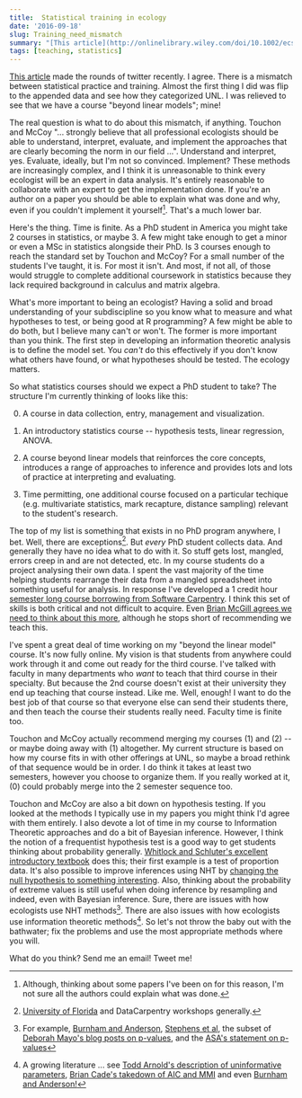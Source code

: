 ```yaml
--- 
title:  Statistical training in ecology
date: '2016-09-18'
slug: Training_need_mismatch
summary: "[This article](http://onlinelibrary.wiley.com/doi/10.1002/ecs2.1394/abstract) made the rounds of twitter recently. I agree. There is a mismatch between statistical practice and training. Almost the first thing I did was flip to the appended data and see how they categorized UNL. I was relieved to see that we have a course beyond linear models; mine!"
tags: [teaching, statistics] 
---
```


[This article](http://onlinelibrary.wiley.com/doi/10.1002/ecs2.1394/abstract) made the rounds of twitter recently. I agree. There is a mismatch between statistical practice and training. Almost the first thing I did was flip to the appended data and see how they categorized UNL. I was relieved to see that we have a course "beyond linear models"; mine! 

The real question is what to do about this mismatch, if anything. Touchon and McCoy "... strongly believe that all professional ecologists should be able to understand, interpret, evaluate, and implement the approaches that are clearly becoming the norm in our field ...". Understand and interpret, yes. Evaluate, ideally, but I'm not so convinced. Implement? These methods are  increasingly complex, and I think it is unreasonable to think every ecologist will be an expert in data analysis. It's entirely reasonable to collaborate with an expert to get the implementation done. If you're an author on a paper you should be able to explain what was done and why, even if you couldn't implement it yourself[^caveat]. That's a much lower bar. 

Here's the thing. Time is finite. As a PhD student in America you might take 2 courses in statistics, or maybe 3. A few might take enough to get a minor or even a MSc in statistics alongside their PhD. Is 3 courses enough to reach the standard set by Touchon and McCoy? For a small number of the students I've taught, it is. For most it isn't. And most, if not all, of those would struggle to complete additional coursework in statistics because they lack required background in calculus and matrix algebra.

What's more important to being an ecologist? Having a solid and broad understanding of your subdiscipline so you know what to measure and what hypotheses to test, or being good at R programming? A few might be able to do both, but I believe many can't or won't.  The former is more important than you think. The first step in developing an information theoretic analysis is to define the model set. You *can't* do this effectively if you don't know what others have found, or what hypotheses should be tested. The ecology matters. 

So what statistics courses should we expect a PhD student to take? The structure I'm currently thinking of looks like this:

0) A course in data collection, entry, management and visualization. 

1) An introductory statistics course -- hypothesis tests, linear regression, ANOVA. 

2) A course beyond linear models that reinforces the core concepts, introduces a range of approaches to inference and provides lots and lots of practice at interpreting and evaluating.

3) Time permitting, one additional course focused on a particular techique (e.g. multivariate statistics, mark recapture, distance sampling) relevant to the student's research. 

The top of my list is something that exists in no PhD program anywhere, I bet. Well, there are  exceptions[^exceptions]. But *every* PhD student collects data. And generally they have no idea what to do with it. So stuff gets lost, mangled, errors creep in and are not detected, etc. In my course students do a project analysing their own data. I spent the vast majority of the time helping students  rearrange their data from a mangled spreadsheet into something useful for analysis. In response I've developed a 1 credit hour [semester long course borrowing from Software Carpentry](http://atyre2.github.io/2016-01-11-Lincoln/). I think this set of skills is both critical and not difficult to acquire. Even [Brian McGill agrees we need to think about this more](https://dynamicecology.wordpress.com/2016/08/22/ten-commandments-for-good-data-management/), although he stops short of recommending we teach this.

I've spent a great deal of time working on my "beyond the linear model" course. It's now fully online. My vision is that students from anywhere could work through it and come out ready for the third course. I've talked with faculty in many departments who *want* to teach that third course in their specialty. But because the 2nd course doesn't exist at their university they end up teaching that course instead. Like me. Well, enough! I want to do the best job of that course so that everyone else can send their students there, and then teach the course their students really need. Faculty time is finite too.

Touchon and McCoy actually recommend merging my courses (1) and (2) -- or maybe doing away with (1) altogether. My current structure is based on how my course fits in with other offerings at UNL, so maybe a broad rethink of that sequence would be in order. I do think it takes at least two semesters, however you choose to organize them. If you really worked at it, (0) could probably merge into the 2 semester sequence too. 

Touchon and McCoy are also a bit down on hypothesis testing. If you looked at the methods I typically use in my papers you might think I'd agree with them entirely. I also devote a lot of time in my course to Information Theoretic approaches and do a bit of Bayesian inference. However, I think the notion of a frequentist hypothesis test is a good way to get students thinking about probability generally. [Whitlock and Schluter's excellent introductory textbook](http://www.zoology.ubc.ca/~whitlock/ABD/teaching/) does this; their first example is a test of proportion data. It's also possible to improve inferences using NHT by [changing the null hypothesis to something interesting](http://daniellakens.blogspot.com/2016/05/absence-of-evidence-is-not-evidence-of.html). Also, thinking about the probability of extreme values is still useful when doing inference by resampling and indeed, even with Bayesian inference. Sure, there are issues with how ecologists use NHT methods[^NHTissues]. There are also issues with how ecologists use information theoretic methods[^AICissues].  So let's not throw the baby out with the bathwater; fix the problems and use the most appropriate methods where you will. 

What do you think? Send me an email! Tweet me! 

[^caveat]: Although, thinking about some papers I've been on for this reason, I'm not sure all the authors could explain what was done. 

[^exceptions]: [University of Florida](http://www.datacarpentry.org/semester-biology/) and DataCarpentry workshops generally.

[^NHTissues]: For example, [Burnham and Anderson](http://warnercnr.colostate.edu/~anderson/PDF_files/TESTING.pdf), [Stephens et al](http://web.wilkes.edu/jeffrey.stratford/files/stephens2005.pdf), the subset of [Deborah Mayo's blog posts on p-values](https://errorstatistics.com/category/p-values/), and the [ASA's statement on p-values](http://www.tandfonline.com/doi/abs/10.1080/00031305.2016.1154108)

[^AICissues]: A growing literature ... see [Todd Arnold's description of uninformative parameters](https://www.researchgate.net/publication/280757781_Uninformative_Parameters_and_Model_Selection_Using_Akaike's_Information_Criterion), [Brian Cade's takedown of AIC and MMI](https://www.researchgate.net/publication/267288202_Model_averaging_and_muddled_multimodel_inference) and even [Burnham and Anderson!](http://warnercnr.colostate.edu/~anderson/PDF_files/AIC%20Myths%20and%20Misunderstandings.pdf)

